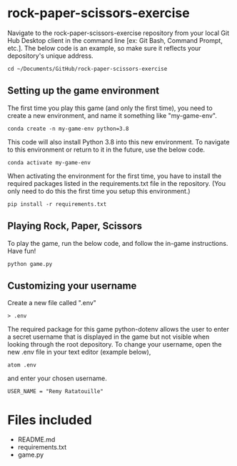 # rock-paper-scissors-exercise
Navigate to the rock-paper-scissors-exercise repository from your local Git Hub
Desktop client in the command line [ex: Git Bash, Command Prompt, etc.]. The below code
is an example, so make sure it reflects your depository's unique address.

`cd ~/Documents/GitHub/rock-paper-scissors-exercise`

## Setting up the game environment
The first time you play this game (and only the first time), you need to create
a new environment, and name it something like "my-game-env".

`conda create -n my-game-env python=3.8`

This code will also install Python 3.8 into this new environment.
To navigate to this environment or return to it in the future, use the below code.

`conda activate my-game-env`


When activating the environment for the first time, you have to install the
required packages listed in the requirements.txt file in the repository. (You only
need to do this the first time you setup this environment.)

`pip install -r requirements.txt`


## Playing Rock, Paper, Scissors
To play the game, run the below code, and follow the in-game instructions. Have fun!

`python game.py`


## Customizing your username
Create a new file called ".env"

`> .env`


The required package for this game python-dotenv allows the user to
enter a secret username that is displayed in the game but not visible when
looking through the root depository.
To change your username, open the new .env file in your text editor (example below),

`atom .env`

and enter your chosen username.

`USER_NAME = "Remy Ratatouille"`


# Files included
- README.md
- requirements.txt
- game.py
